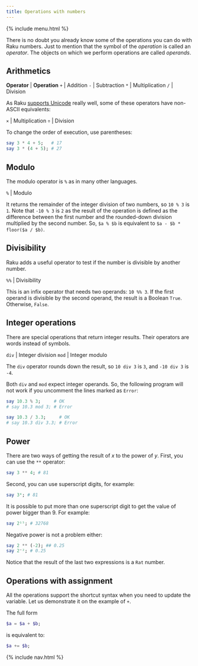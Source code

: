 ```yaml
---
title: Operations with numbers
---
```


{% include menu.html %}

There is no doubt you already know some of the operations you can do with Raku numbers. Just to mention that the symbol of the _operation_ is called an _operator_. The objects on which we perform operations are called _operands_.

## Arithmetics

**Operator** | **Operation**
`+` | Addition
`-` | Subtraction
`*` | Multiplication
`/` | Division

As Raku [supports Unicode](/essentials/on-unicode) really well, some of these operators have non-ASCII equivalents:

`×` | Multiplication
`÷` | Division

To change the order of execution, use parentheses:

```raku
say 3 * 4 + 5;   # 17
say 3 * (4 + 5); # 27
```

## Modulo

The modulo operator is `%` as in many other languages.

`%` | Modulo

It returns the remainder of the integer division of two numbers, so `10 % 3` is `1`. Note that `-10 % 3` is `2` as the result of the operation is defined as the difference between the first number and the rounded-down division multiplied by the second number. So, `$a % $b` is equivalent to `$a - $b * floor($a / $b)`.

## Divisibility

Raku adds a useful operator to test if the number is divisible by another number.

`%%` | Divisibility

This is an infix operator that needs two operands: `10 %% 3`. If the first operand is divisible by the second operand, the result is a Boolean `True`. Otherwise, `False`.

## Integer operations

There are special operations that return integer results. Their operators are words instead of symbols.

`div` | Integer division
`mod` | Integer modulo

The `div` operator rounds down the result, so `10 div 3` is `3`, and `-10 div 3` is `-4`.

Both `div` and `mod` expect integer operands. So, the following program will not work if you uncomment the lines marked as `Error`:

```raku
say 10.3 % 3;     # OK
# say 10.3 mod 3; # Error

say 10.3 / 3.3;     # OK
# say 10.3 div 3.3; # Error
```

## Power

There are two ways of getting the result of _x_ to the power of _y_. First, you can use the `**` operator:

```raku
say 3 ** 4; # 81
```

Second, you can use superscript digits, for example:

```raku
say 3⁴; # 81
```

It is possible to put more than one superscript digit to get the value of power bigger than 9. For example:

```raku
say 2¹⁵; # 32768
```

Negative power is not a problem either:

```raku
say 2 ** (-2); ## 0.25
say 2⁻²; # 0.25
```

Notice that the result of the last two expressions is a `Rat` number.

## Operations with assignment

All the operations support the shortcut syntax when you need to update the variable. Let us demonstrate it on the example of `+`.

The full form

```raku
$a = $a + $b;
```

is equivalent to:

```raku
$a += $b;
```

{% include nav.html %}
